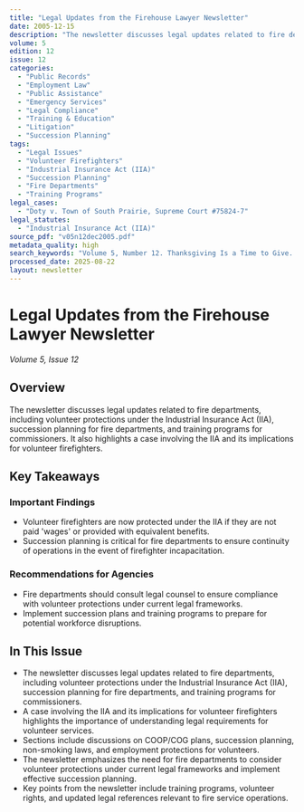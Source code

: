 ```yaml
---
title: "Legal Updates from the Firehouse Lawyer Newsletter"
date: 2005-12-15
description: "The newsletter discusses legal updates related to fire departments, including volunteer protections under the Industrial Insurance Act (IIA), succession planning for fire departments, and training programs for commissioners. It also highlights a case involving the IIA and its implications for volunteer firefighters."
volume: 5
edition: 12
issue: 12
categories:
  - "Public Records"
  - "Employment Law"
  - "Public Assistance"
  - "Emergency Services"
  - "Legal Compliance"
  - "Training & Education"
  - "Litigation"
  - "Succession Planning"
tags:
  - "Legal Issues"
  - "Volunteer Firefighters"
  - "Industrial Insurance Act (IIA)"
  - "Succession Planning"
  - "Fire Departments"
  - "Training Programs"
legal_cases:
  - "Doty v. Town of South Prairie, Supreme Court #75824-7"
legal_statutes:
  - "Industrial Insurance Act (IIA)"
source_pdf: "v05n12dec2005.pdf"
metadata_quality: high
search_keywords: "Volume 5, Number 12. Thanksgiving Is a Time to Give. Pierce County Fire District 27. Doty v. Town of South Prairie. Industrial Insurance Act (IIA). Volunteering. Succession Planning. COOP/COG Plans. T..."
processed_date: 2025-08-22
layout: newsletter
---
```


# Legal Updates from the Firehouse Lawyer Newsletter

*Volume 5, Issue 12*

## Overview

The newsletter discusses legal updates related to fire departments, including volunteer protections under the Industrial Insurance Act (IIA), succession planning for fire departments, and training programs for commissioners. It also highlights a case involving the IIA and its implications for volunteer firefighters.

## Key Takeaways

### Important Findings

- Volunteer firefighters are now protected under the IIA if they are not paid 'wages' or provided with equivalent benefits.
- Succession planning is critical for fire departments to ensure continuity of operations in the event of firefighter incapacitation.

### Recommendations for Agencies

- Fire departments should consult legal counsel to ensure compliance with volunteer protections under current legal frameworks.
- Implement succession plans and training programs to prepare for potential workforce disruptions.

## In This Issue

- The newsletter discusses legal updates related to fire departments, including volunteer protections under the Industrial Insurance Act (IIA), succession planning for fire departments, and training programs for commissioners.
- A case involving the IIA and its implications for volunteer firefighters highlights the importance of understanding legal requirements for volunteer services.
- Sections include discussions on COOP/COG plans, succession planning, non-smoking laws, and employment protections for volunteers.
- The newsletter emphasizes the need for fire departments to consider volunteer protections under current legal frameworks and implement effective succession planning.
- Key points from the newsletter include training programs, volunteer rights, and updated legal references relevant to fire service operations.

